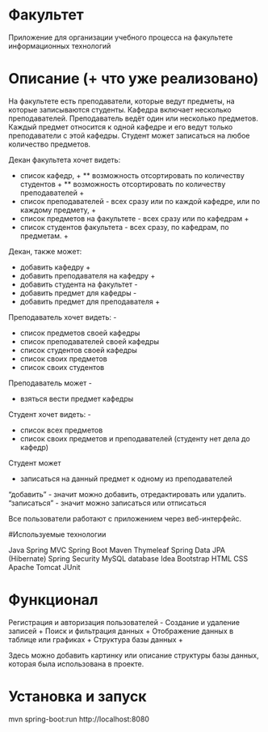 # Факультет
Приложение для организации учебного процесса на факультете информационных технологий

# Описание (+ что уже реализовано)
На факультете есть преподаватели, которые ведут предметы, на которые записываются студенты. Кафедра включает несколько преподавателей. Преподаватель ведёт один или несколько предметов. Каждый предмет относится к одной кафедре и его ведут только преподаватели с этой кафедры. Студент может записаться на любое количество предметов.

Декан факультета хочет видеть:
* список кафедр,  +
** возможность отсортировать по количеству студентов  +
** возможность отсортировать по количеству преподавателей +
* список преподавателей - всех сразу или по каждой кафедре, или по каждому предмету, +
* список предметов на факультете - всех сразу или по кафедрам +
* список студентов факультета - всех сразу, по кафедрам, по предметам. +

Декан, также может:
* добавить кафедру +
* добавить преподавателя на кафедру +
* добавить студента на факультет -
* добавить предмет для кафедры -
* добавить предмет для преподавателя +

Преподаватель хочет видеть: -
* список предметов своей кафедры
* список преподавателей своей кафедры
* список студентов своей кафедры
* список своих предметов
* список своих студентов

Преподаватель может -
* взяться вести предмет кафедры

Студент хочет видеть: -
* список всех предметов
* список своих предметов и преподавателей
(студенту нет дела до кафедр)

Студент может
* записаться на данный предмет к одному из преподавателей

“добавить” - значит можно добавить, отредактировать или удалить.
“записаться” - значит можно записаться или отписаться

Все пользователи работают с приложением через веб-интерфейс.

#Используемые технологии

Java
Spring MVC
Spring Boot
Maven
Thymeleaf
Spring Data JPA (Hibernate)
Spring Security
MySQL database
Idea
Bootstrap
HTML
CSS
Apache Tomcat
JUnit

# Функционал

Регистрация и авторизация пользователей -
Создание и удаление записей +
Поиск и фильтрация данных +
Отображение данных в таблице или графиках +
Структура базы данных +

Здесь можно добавить картинку или описание структуры базы данных, которая была использована в проекте.

# Установка и запуск
mvn spring-boot:run
http://localhost:8080

